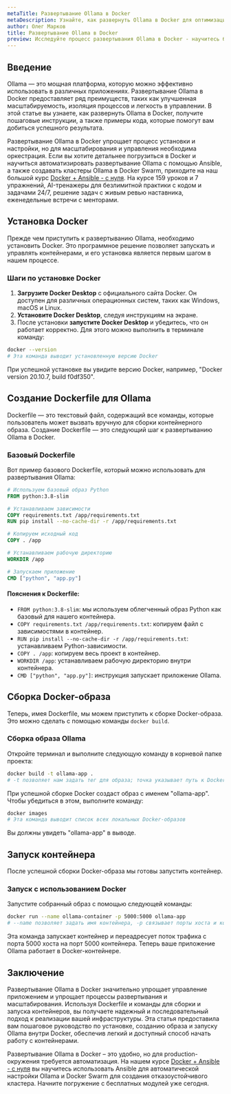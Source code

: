 ```yaml
---
metaTitle: Развертывание Ollama в Docker
metaDescription: Узнайте, как развернуть Ollama в Docker для оптимизации процессов развертывания - пошаговое руководство и примеры кода помогут упрощать работу с Docke
author: Олег Марков
title: Развертывание Ollama в Docker
preview: Исследуйте процесс развертывания Ollama в Docker - научитесь быстро и эффективно внедрять контейнеризацию в свои проекты с помощью простых примеров и пояснений
---
```


## Введение

Ollama — это мощная платформа, которую можно эффективно использовать в различных приложениях. Развертывание Ollama в Docker предоставляет ряд преимуществ, таких как улучшенная масштабируемость, изоляция процессов и легкость в управлении. В этой статье вы узнаете, как развернуть Ollama в Docker, получите пошаговые инструкции, а также примеры кода, которые помогут вам добиться успешного результата.

Развертывание Ollama в Docker упрощает процесс установки и настройки, но для масштабирования и управления необходима оркестрация. Если вы хотите детальнее погрузиться в Docker и научиться автоматизировать развертывание Ollama с помощью Ansible, а также создавать кластеры Ollama в Docker Swarm, приходите на наш большой курс [Docker + Ansible - с нуля](https://purpleschool.ru/course/docker). На курсе 159 уроков и 7 упражнений, AI-тренажеры для безлимитной практики с кодом и задачами 24/7, решение задач с живым ревью наставника, еженедельные встречи с менторами.

## Установка Docker

Прежде чем приступить к развертыванию Ollama, необходимо установить Docker. Это программное решение позволяет запускать и управлять контейнерами, и его установка является первым шагом в нашем процессе.

### Шаги по установке Docker

1. **Загрузите Docker Desktop** с официального сайта Docker. Он доступен для различных операционных систем, таких как Windows, macOS и Linux.
2. **Установите Docker Desktop**, следуя инструкциям на экране.
3. После установки **запустите Docker Desktop** и убедитесь, что он работает корректно. Для этого можно выполнить в терминале команду:

```bash
docker --version
# Эта команда выводит установленную версию Docker
```

При успешной установке вы увидите версию Docker, например, "Docker version 20.10.7, build f0df350".

## Создание Dockerfile для Ollama

Dockerfile — это текстовый файл, содержащий все команды, которые пользователь может вызвать вручную для сборки контейнерного образа. Создание Dockerfile — это следующий шаг к развертыванию Ollama в Docker.

### Базовый Dockerfile

Вот пример базового Dockerfile, который можно использовать для развертывания Ollama:

```dockerfile
# Используем базовый образ Python
FROM python:3.8-slim

# Устанавливаем зависимости
COPY requirements.txt /app/requirements.txt
RUN pip install --no-cache-dir -r /app/requirements.txt

# Копируем исходный код
COPY . /app

# Устанавливаем рабочую директорию
WORKDIR /app

# Запускаем приложение
CMD ["python", "app.py"]
```

#### Пояснения к Dockerfile:

- `FROM python:3.8-slim`: мы используем облегченный образ Python как базовый для нашего контейнера.
- `COPY requirements.txt /app/requirements.txt`: копируем файл с зависимостями в контейнер.
- `RUN pip install --no-cache-dir -r /app/requirements.txt`: устанавливаем Python-зависимости.
- `COPY . /app`: копируем весь проект в контейнер.
- `WORKDIR /app`: устанавливаем рабочую директорию внутри контейнера.
- `CMD ["python", "app.py"]`: инструкция запускает приложение Ollama.

## Сборка Docker-образа

Теперь, имея Dockerfile, мы можем приступить к сборке Docker-образа. Это можно сделать с помощью команды `docker build`.

### Сборка образа Ollama

Откройте терминал и выполните следующую команду в корневой папке проекта:

```bash
docker build -t ollama-app .
# -t позволяет нам задать тег для образа; точка указывает путь к Dockerfile
```

При успешной сборке Docker создаст образ с именем "ollama-app". Чтобы убедиться в этом, выполните команду:

```bash
docker images
# Эта команда выводит список всех локальных Docker-образов
```

Вы должны увидеть "ollama-app" в выводе.

## Запуск контейнера

После успешной сборки Docker-образа мы готовы запустить контейнер.

### Запуск с использованием Docker

Запустите собранный образ с помощью следующей команды:

```bash
docker run --name ollama-container -p 5000:5000 ollama-app
# --name позволяет задать имя контейнера, -p связывает порты хоста и контейнера
```

Эта команда запускает контейнер и переадресует поток трафика с порта 5000 хоста на порт 5000 контейнера. Теперь ваше приложение Ollama работает в Docker-контейнере.

## Заключение

Развертывание Ollama в Docker значительно упрощает управление приложением и упрощает процессы развертывания и масштабирования. Используя Dockerfile и команды для сборки и запуска контейнеров, вы получаете надежный и последовательный подход к реализации вашей инфраструктуры. Эта статья предоставила вам пошаговое руководство по установке, созданию образа и запуску Ollama внутри Docker, обеспечив легкий и доступный способ начать работу с контейнерами.

Развертывание Ollama в Docker – это удобно, но для production-окружения требуется автоматизация. На нашем курсе [Docker + Ansible - с нуля](https://purpleschool.ru/course/docker) вы научитесь использовать Ansible для автоматической настройки Ollama и Docker Swarm для создания отказоустойчивого кластера. Начните погружение с бесплатных модулей уже сегодня.
